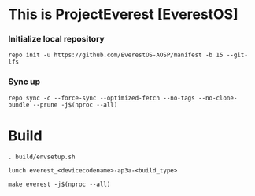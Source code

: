 # This is ProjectEverest [EverestOS]
### Initialize local repository
```
repo init -u https://github.com/EverestOS-AOSP/manifest -b 15 --git-lfs
```
### Sync up 
```
repo sync -c --force-sync --optimized-fetch --no-tags --no-clone-bundle --prune -j$(nproc --all)
```
# Build
```
. build/envsetup.sh
```
```
lunch everest_<devicecodename>-ap3a-<build_type>
```
```
make everest -j$(nproc --all)
```
